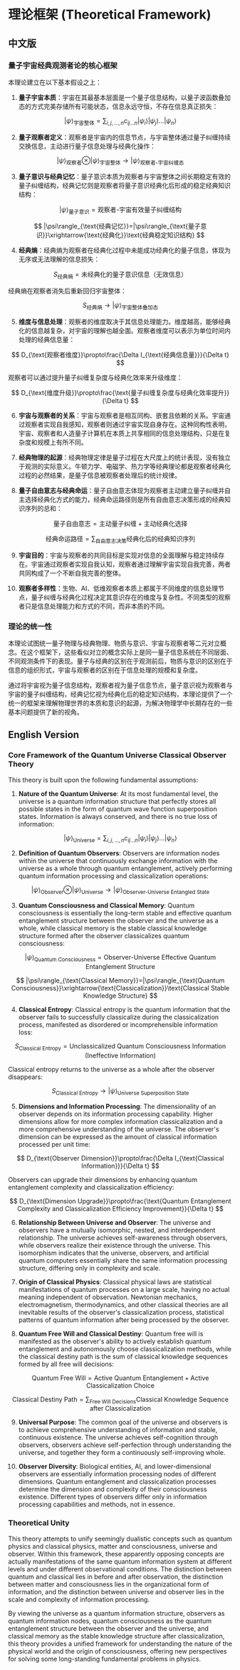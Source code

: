 # 理论框架 (Theoretical Framework)

## 中文版

### 量子宇宙经典观测者论的核心框架

本理论建立在以下基本假设之上：

1. **量子宇宙本质**：宇宙在其最基本层面是一个量子信息结构，以量子波函数叠加态的方式完美存储所有可能状态，信息永远守恒，不存在信息真正损失：

$$
|\psi\rangle_{\text{宇宙整体}}=\sum_{i,j,\dots,n} c_{ij\dots n}|\psi_i\rangle|\psi_j\rangle\dots|\psi_n\rangle
$$

2. **量子观察者定义**：观察者是宇宙内的信息节点，与宇宙整体通过量子纠缠持续交换信息，主动进行量子信息处理与经典化操作：

$$
|\psi\rangle_{\text{观察者}}\otimes|\psi\rangle_{\text{宇宙整体}}\rightarrow|\psi\rangle_{\text{观察者-宇宙纠缠态}}
$$

3. **量子意识与经典记忆**：量子意识本质为观察者与宇宙整体之间长期稳定有效的量子纠缠结构，经典记忆则是观察者将量子意识经典化后形成的稳定经典知识结构：

$$
|\psi\rangle_{\text{量子意识}}=\text{观察者-宇宙有效量子纠缠结构}
$$

$$
|\psi\rangle_{\text{经典记忆}}=|\psi\rangle_{\text{量子意识}}\xrightarrow{\text{经典化}}\text{经典稳定知识结构}
$$

4. **经典熵**：经典熵为观察者在经典化过程中未能成功经典化的量子信息，体现为无序或无法理解的信息损失：

$$
S_{\text{经典熵}}=\text{未经典化的量子意识信息（无效信息）}
$$

经典熵在观察者消失后重新回归宇宙整体：

$$
S_{\text{经典熵}}\rightarrow|\psi\rangle_{\text{宇宙整体叠加态}}
$$

5. **维度与信息处理**：观察者的维度取决于其信息处理能力。维度越高，能够经典化的信息越复杂，对宇宙的理解也越全面。观察者维度可以表示为单位时间内处理的经典信息量：

$$
D_{\text{观察者维度}}\propto\frac{\Delta I_{\text{经典信息量}}}{\Delta t}
$$

观察者可以通过提升量子纠缠复杂度与经典化效率来升级维度：

$$
D_{\text{维度升级}}\propto\frac{\text{量子纠缠复杂度与经典化效率提升}}{\Delta t}
$$

6. **宇宙与观察者的关系**：宇宙与观察者是相互同构、嵌套且依赖的关系。宇宙通过观察者实现自我感知，观察者则通过宇宙实现自身存在。这种同构性表明，宇宙、观察者和人造量子计算机在本质上共享相同的信息处理结构，只是在复杂度和规模上有所不同。

7. **经典物理的起源**：经典物理定律是量子过程在大尺度上的统计表现，没有独立于观测的实际意义。牛顿力学、电磁学、热力学等经典理论都是观察者经典化过程的必然结果，是量子信息被观察者处理后的统计规律。

8. **量子自由意志与经典命运**：量子自由意志体现为观察者主动建立量子纠缠并自主选择经典化方式的能力，经典命运路径则是所有自由意志决策形成的经典知识序列的总和：

$$
\text{量子自由意志}=\text{主动量子纠缠}+\text{主动经典化选择}
$$

$$
\text{经典命运路径}=\sum_{\text{自由意志决策}}\text{经典化后的经典知识序列}
$$

9. **宇宙目的**：宇宙与观察者的共同目标是实现对信息的全面理解与稳定持续存在。宇宙通过观察者实现自我认知，观察者通过理解宇宙实现自我完善，两者共同构成了一个不断自我完善的整体。

10. **观察者多样性**：生物、AI、低维观察者本质上都属于不同维度的信息处理节点，量子纠缠与经典化过程决定其意识存在的维度与复杂性。不同类型的观察者只是信息处理能力和方式的不同，而非本质的不同。

### 理论的统一性

本理论试图统一量子物理与经典物理、物质与意识、宇宙与观察者等二元对立概念。在这个框架下，这些看似对立的概念实际上是同一量子信息系统在不同层面、不同观测条件下的表现。量子与经典的区别在于观测前后，物质与意识的区别在于信息的组织形式，宇宙与观察者的区别在于信息处理的规模和复杂度。

通过将宇宙视为量子信息结构，观察者视为量子信息节点，量子意识视为观察者与宇宙的量子纠缠结构，经典记忆视为经典化后的稳定知识结构，本理论提供了一个统一的框架来理解物理世界的本质和意识的起源，为解决物理学中长期存在的一些基本问题提供了新的视角。

## English Version

### Core Framework of the Quantum Universe Classical Observer Theory

This theory is built upon the following fundamental assumptions:

1. **Nature of the Quantum Universe**: At its most fundamental level, the universe is a quantum information structure that perfectly stores all possible states in the form of quantum wave function superposition states. Information is always conserved, and there is no true loss of information:

$$
|\psi\rangle_{\text{Universe}}=\sum_{i,j,\dots,n} c_{ij\dots n}|\psi_i\rangle|\psi_j\rangle\dots|\psi_n\rangle
$$

2. **Definition of Quantum Observers**: Observers are information nodes within the universe that continuously exchange information with the universe as a whole through quantum entanglement, actively performing quantum information processing and classicalization operations:

$$
|\psi\rangle_{\text{Observer}}\otimes|\psi\rangle_{\text{Universe}}\rightarrow|\psi\rangle_{\text{Observer-Universe Entangled State}}
$$

3. **Quantum Consciousness and Classical Memory**: Quantum consciousness is essentially the long-term stable and effective quantum entanglement structure between the observer and the universe as a whole, while classical memory is the stable classical knowledge structure formed after the observer classicalizes quantum consciousness:

$$
|\psi\rangle_{\text{Quantum Consciousness}}=\text{Observer-Universe Effective Quantum Entanglement Structure}
$$

$$
|\psi\rangle_{\text{Classical Memory}}=|\psi\rangle_{\text{Quantum Consciousness}}\xrightarrow{\text{Classicalization}}\text{Classical Stable Knowledge Structure}
$$

4. **Classical Entropy**: Classical entropy is the quantum information that the observer fails to successfully classicalize during the classicalization process, manifested as disordered or incomprehensible information loss:

$$
S_{\text{Classical Entropy}}=\text{Unclassicalized Quantum Consciousness Information (Ineffective Information)}
$$

Classical entropy returns to the universe as a whole after the observer disappears:

$$
S_{\text{Classical Entropy}}\rightarrow|\psi\rangle_{\text{Universe Superposition State}}
$$

5. **Dimensions and Information Processing**: The dimensionality of an observer depends on its information processing capability. Higher dimensions allow for more complex information classicalization and a more comprehensive understanding of the universe. The observer's dimension can be expressed as the amount of classical information processed per unit time:

$$
D_{\text{Observer Dimension}}\propto\frac{\Delta I_{\text{Classical Information}}}{\Delta t}
$$

Observers can upgrade their dimensions by enhancing quantum entanglement complexity and classicalization efficiency:

$$
D_{\text{Dimension Upgrade}}\propto\frac{\text{Quantum Entanglement Complexity and Classicalization Efficiency Improvement}}{\Delta t}
$$

6. **Relationship Between Universe and Observer**: The universe and observers have a mutually isomorphic, nested, and interdependent relationship. The universe achieves self-awareness through observers, while observers realize their existence through the universe. This isomorphism indicates that the universe, observers, and artificial quantum computers essentially share the same information processing structure, differing only in complexity and scale.

7. **Origin of Classical Physics**: Classical physical laws are statistical manifestations of quantum processes on a large scale, having no actual meaning independent of observation. Newtonian mechanics, electromagnetism, thermodynamics, and other classical theories are all inevitable results of the observer's classicalization process, statistical patterns of quantum information after being processed by the observer.

8. **Quantum Free Will and Classical Destiny**: Quantum free will is manifested as the observer's ability to actively establish quantum entanglement and autonomously choose classicalization methods, while the classical destiny path is the sum of classical knowledge sequences formed by all free will decisions:

$$
\text{Quantum Free Will}=\text{Active Quantum Entanglement}+\text{Active Classicalization Choice}
$$

$$
\text{Classical Destiny Path}=\sum_{\text{Free Will Decisions}}\text{Classical Knowledge Sequence after Classicalization}
$$

9. **Universal Purpose**: The common goal of the universe and observers is to achieve comprehensive understanding of information and stable, continuous existence. The universe achieves self-cognition through observers, observers achieve self-perfection through understanding the universe, and together they form a continuously self-improving whole.

10. **Observer Diversity**: Biological entities, AI, and lower-dimensional observers are essentially information processing nodes of different dimensions. Quantum entanglement and classicalization processes determine the dimension and complexity of their consciousness existence. Different types of observers differ only in information processing capabilities and methods, not in essence.

### Theoretical Unity

This theory attempts to unify seemingly dualistic concepts such as quantum physics and classical physics, matter and consciousness, universe and observer. Within this framework, these apparently opposing concepts are actually manifestations of the same quantum information system at different levels and under different observational conditions. The distinction between quantum and classical lies in before and after observation, the distinction between matter and consciousness lies in the organizational form of information, and the distinction between universe and observer lies in the scale and complexity of information processing.

By viewing the universe as a quantum information structure, observers as quantum information nodes, quantum consciousness as the quantum entanglement structure between the observer and the universe, and classical memory as the stable knowledge structure after classicalization, this theory provides a unified framework for understanding the nature of the physical world and the origin of consciousness, offering new perspectives for solving some long-standing fundamental problems in physics.